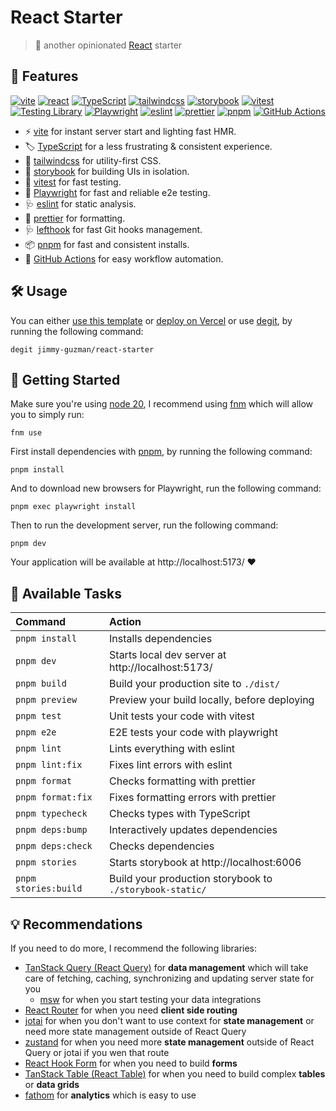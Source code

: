 # React Starter

> 🍱 another opinionated [React][react] starter

## 🐣 Features

[![vite](https://img.shields.io/badge/Vite-B73BFE?style=for-the-badge&logo=vite&logoColor=FFD62E)][vite]
[![react](https://img.shields.io/badge/React-20232A?style=for-the-badge&logo=react&logoColor=61DAFB)][react]
[![TypeScript](https://img.shields.io/badge/TypeScript-007ACC?style=for-the-badge&logo=typescript&logoColor=white)][TypeScript]
[![tailwindcss](https://img.shields.io/badge/Tailwind_CSS-38B2AC?style=for-the-badge&logo=tailwind-css&logoColor=white)][tailwindcss]
[![storybook](https://img.shields.io/badge/storybook-FF4785?style=for-the-badge&logo=storybook&logoColor=white)][storybook]
[![vitest](https://img.shields.io/badge/vitest-6E9F18?style=for-the-badge&logo=vitest&logoColor=white)][vitest]
[![Testing Library](https://img.shields.io/badge/-testinglibrary-%23E33332?style=for-the-badge&logo=testinglibrary&logoColor=white)][Testing Library]
[![Playwright](https://img.shields.io/badge/Playwright-45ba4b?style=for-the-badge&logo=Playwright&logoColor=white)][Playwright]
[![eslint](https://img.shields.io/badge/eslint-3A33D1?style=for-the-badge&logo=eslint&logoColor=white)][eslint]
[![prettier](https://img.shields.io/badge/prettier-1A2C34?style=for-the-badge&logo=prettier&logoColor=F7BA3E)][prettier]
[![pnpm](https://img.shields.io/badge/pnpm-%234a4a4a.svg?style=for-the-badge&logo=pnpm&logoColor=f69220)][pnpm]
[![GitHub Actions](https://img.shields.io/badge/GitHub_Actions-2088FF?style=for-the-badge&logo=github-actions&logoColor=white)][GitHub Actions]

- ⚡️ [vite][vite] for instant server start and lighting fast HMR.
- 🏷️ [TypeScript][TypeScript] for a less frustrating & consistent experience.
- 💄 [tailwindcss][tailwindcss] for utility-first CSS.
- 🧱 [storybook][storybook] for building UIs in isolation.
- 🧪 [vitest][vitest] for fast testing.
- 🧪 [Playwright][Playwright] for fast and reliable e2e testing.
- 🩺 [eslint][eslint] for static analysis.
- 🎨 [prettier][prettier] for formatting.
- 🩺 [lefthook][lefthook] for fast Git hooks management.
- 📦 [pnpm][pnpm] for fast and consistent installs.
- 👷 [GitHub Actions][GitHub Actions] for easy workflow automation.

## 🛠️ Usage

You can either [use this template](https://github.com/jimmy-guzman/react-starter/generate) or [deploy on Vercel](https://vercel.com/new/clone?repository-url=https%3A%2F%2Fgithub.com%2Fjimmy-guzman%2Freact-starter&project-name=my-awesome-react-project&repository-name=my-awesome-react-project) or use [degit](https://github.com/Rich-Harris/degit), by running the following command:

```
degit jimmy-guzman/react-starter
```

## 🏁 Getting Started

Make sure you're using [node 20](https://nodejs.dev/en/about/releases), I recommend using [fnm](https://github.com/Schniz/fnm) which will allow you to simply run:

```
fnm use
```

First install dependencies with [pnpm](https://pnpm.io/installation), by running the following command:

```
pnpm install
```

And to download new browsers for Playwright, run the following command:

```
pnpm exec playwright install
```

Then to run the development server, run the following command:

```
pnpm dev
```

Your application will be available at http://localhost:5173/ ❤️

## 🧞 Available Tasks

| Command              | Action                                                   |
| :------------------- | :------------------------------------------------------- |
| `pnpm install`       | Installs dependencies                                    |
| `pnpm dev`           | Starts local dev server at http://localhost:5173/        |
| `pnpm build`         | Build your production site to `./dist/`                  |
| `pnpm preview`       | Preview your build locally, before deploying             |
| `pnpm test`          | Unit tests your code with vitest                         |
| `pnpm e2e`           | E2E tests your code with playwright                      |
| `pnpm lint`          | Lints everything with eslint                             |
| `pnpm lint:fix`      | Fixes lint errors with eslint                            |
| `pnpm format`        | Checks formatting with prettier                          |
| `pnpm format:fix`    | Fixes formatting errors with prettier                    |
| `pnpm typecheck`     | Checks types with TypeScript                             |
| `pnpm deps:bump`     | Interactively updates dependencies                       |
| `pnpm deps:check`    | Checks dependencies                                      |
| `pnpm stories`       | Starts storybook at http://localhost:6006                |
| `pnpm stories:build` | Build your production storybook to `./storybook-static/` |

## 💡 Recommendations

If you need to do more, I recommend the following libraries:

- [TanStack Query (React Query)](https://tanstack.com/query/v5/docs/react/overview) for **data management** which will take care of fetching, caching, synchronizing and updating server state for you
  - [msw](https://mswjs.io) for when you start testing your data integrations
- [React Router](https://reactrouter.com/en/main) for when you need **client side routing**
- [jotai](https://jotai.org) for when you don't want to use context for **state management** or need more state management outside of React Query
- [zustand](https://github.com/pmndrs/zustand) for when you need more **state management** outside of React Query or jotai if you wen that route
- [React Hook Form](https://react-hook-form.com) for when you need to build **forms**
- [TanStack Table (React Table)](https://tanstack.com/table/v8) for when you need to build complex **tables** or **data grids**
- [fathom](https://usefathom.com) for **analytics** which is easy to use

<!-- features references start -->

[vite]: https://vitejs.dev
[react]: https://react.dev
[TypeScript]: https://www.typescriptlang.org
[tailwindcss]: https://tailwindcss.com
[storybook]: https://storybook.js.org/
[eslint]: https://eslint.org
[vitest]: https://vitest.dev/guide/why.html
[Testing Library]: https://testing-library.com/docs/guiding-principles
[Playwright]: https://playwright.dev
[prettier]: https://prettier.io
[pnpm]: https://pnpm.io
[GitHub Actions]: https://github.com/features/actions
[lefthook]: https://github.com/evilmartians/lefthook

<!-- features references end -->
